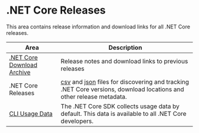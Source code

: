# .NET Core Releases

This area contains release information and download links for all .NET Core releases.

| Area | Description |
| -- | -- |
| [.NET Core Download Archive](download-archive.md) | Release notes and download links to previous releases |
| .NET Core Releases | [csv](releases.csv) and [json](releases.json) files for discovering and tracking .NET Core versions, download locations and other release metadata. |
| [CLI Usage Data](cli-usage-data.md) | The .NET Core SDK collects usage data by default. This data is available to all .NET Core developers. |
